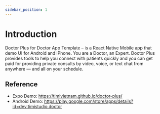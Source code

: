 ```yaml
---
sidebar_position: 1
---
```


# Introduction

Doctor Plus for Doctor App Template – is a React Native Mobile app that demo UI for Android and iPhone. You are a Doctor, an Expert. Doctor Plus provides tools to help you connect with patients quickly and you can get paid for providing private consults by video, voice, or text chat from anywhere — and all on your schedule.

## Reference

- Expo Demo: https://timivietnam.github.io/doctor-plus/
- Android Demo: https://play.google.com/store/apps/details?id=dev.timistudio.doctor
